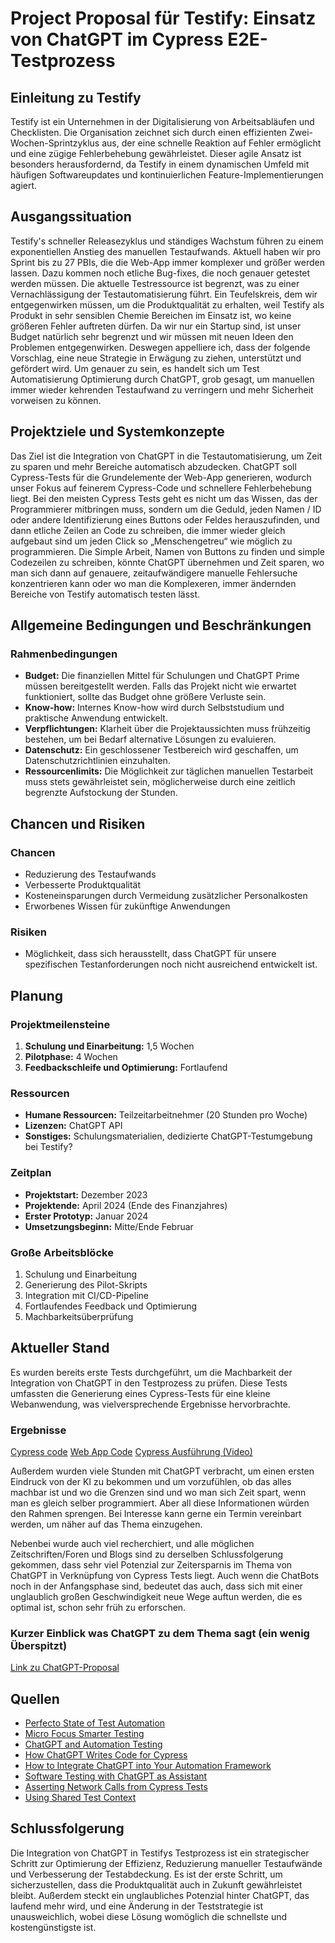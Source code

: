 # Project Proposal für Testify: Einsatz von ChatGPT im Cypress E2E-Testprozess

## Einleitung zu Testify
Testify ist ein Unternehmen in der Digitalisierung von Arbeitsabläufen und Checklisten. Die Organisation zeichnet sich durch einen effizienten Zwei-Wochen-Sprintzyklus aus, der eine schnelle Reaktion auf Fehler ermöglicht und eine zügige Fehlerbehebung gewährleistet. Dieser agile Ansatz ist besonders herausfordernd, da Testify in einem dynamischen Umfeld mit häufigen Softwareupdates und kontinuierlichen Feature-Implementierungen agiert.

## Ausgangssituation
Testify's schneller Releasezyklus und ständiges Wachstum führen zu einem exponentiellen Anstieg des manuellen Testaufwands. Aktuell haben wir pro Sprint bis zu 27 PBIs, die die Web-App immer komplexer und größer werden lassen. Dazu kommen noch etliche Bug-fixes, die noch genauer getestet werden müssen. Die aktuelle Testressource ist begrenzt, was zu einer Vernachlässigung der Testautomatisierung führt. Ein Teufelskreis, dem wir entgegenwirken müssen, um die Produktqualität zu erhalten, weil Testify als Produkt in sehr sensiblen Chemie Bereichen im Einsatz ist, wo keine größeren Fehler auftreten dürfen. Da wir nur ein Startup sind, ist unser Budget natürlich sehr begrenzt und wir müssen mit neuen Ideen den Problemen entgegenwirken. Deswegen appelliere ich, dass der folgende Vorschlag, eine neue Strategie in Erwägung zu ziehen, unterstützt und gefördert wird. Um genauer zu sein, es handelt sich um Test Automatisierung Optimierung durch ChatGPT, grob gesagt, um manuellen immer wieder kehrenden Testaufwand zu verringern und mehr Sicherheit vorweisen zu können.

## Projektziele und Systemkonzepte
Das Ziel ist die Integration von ChatGPT in die Testautomatisierung, um Zeit zu sparen und mehr Bereiche automatisch abzudecken. ChatGPT soll Cypress-Tests für die Grundelemente der Web-App generieren, wodurch unser Fokus auf feinerem Cypress-Code und schnellere Fehlerbehebung liegt. Bei den meisten Cypress Tests geht es nicht um das Wissen, das der Programmierer mitbringen muss, sondern um die Geduld, jeden Namen / ID oder andere Identifizierung eines Buttons oder Feldes herauszufinden, und dann etliche Zeilen an Code zu schreiben, die immer wieder gleich aufgebaut sind um jeden Click so „Menschengetreu“ wie möglich zu programmieren. Die Simple Arbeit, Namen von Buttons zu finden und simple Codezeilen zu schreiben, könnte ChatGPT übernehmen und Zeit sparen, wo man sich dann auf genauere, zeitaufwändigere manuelle Fehlersuche konzentrieren kann oder wo man die Komplexeren, immer ändernden Bereiche von Testify automatisch testen lässt.

## Allgemeine Bedingungen und Beschränkungen
### Rahmenbedingungen
- **Budget:** Die finanziellen Mittel für Schulungen und ChatGPT Prime müssen bereitgestellt werden. Falls das Projekt nicht wie erwartet funktioniert, sollte das Budget ohne größere Verluste sein.
- **Know-how:** Internes Know-how wird durch Selbststudium und praktische Anwendung entwickelt.
- **Verpflichtungen:** Klarheit über die Projektaussichten muss frühzeitig bestehen, um bei Bedarf alternative Lösungen zu evaluieren.
- **Datenschutz:** Ein geschlossener Testbereich wird geschaffen, um Datenschutzrichtlinien einzuhalten.
- **Ressourcenlimits:** Die Möglichkeit zur täglichen manuellen Testarbeit muss stets gewährleistet sein, möglicherweise durch eine zeitlich begrenzte Aufstockung der Stunden.

## Chancen und Risiken
### Chancen
- Reduzierung des Testaufwands
- Verbesserte Produktqualität
- Kosteneinsparungen durch Vermeidung zusätzlicher Personalkosten
- Erworbenes Wissen für zukünftige Anwendungen

### Risiken
- Möglichkeit, dass sich herausstellt, dass ChatGPT für unsere spezifischen Testanforderungen noch nicht ausreichend entwickelt ist.

## Planung
### Projektmeilensteine
1. **Schulung und Einarbeitung:** 1,5 Wochen
2. **Pilotphase:** 4 Wochen
3. **Feedbackschleife und Optimierung:** Fortlaufend

### Ressourcen
- **Humane Ressourcen:** Teilzeitarbeitnehmer (20 Stunden pro Woche)
- **Lizenzen:** ChatGPT API
- **Sonstiges:** Schulungsmaterialien, dedizierte ChatGPT-Testumgebung bei Testify?

### Zeitplan
- **Projektstart:** Dezember 2023
- **Projektende:** April 2024 (Ende des Finanzjahres)
- **Erster Prototyp:** Januar 2024
- **Umsetzungsbeginn:** Mitte/Ende Februar

### Große Arbeitsblöcke
1. Schulung und Einarbeitung
2. Generierung des Pilot-Skripts
3. Integration mit CI/CD-Pipeline
4. Fortlaufendes Feedback und Optimierung
5. Machbarkeitsüberprüfung

## Aktueller Stand
Es wurden bereits erste Tests durchgeführt, um die Machbarkeit der Integration von ChatGPT in den Testprozess zu prüfen. Diese Tests umfassten die Generierung eines Cypress-Tests für eine kleine Webanwendung, was vielversprechende Ergebnisse hervorbrachte.

### Ergebnisse
[Cypress code](chat_GPT_For_Cypress_Codes/cypress_code.js)
[Web App Code](chat_GPT_For_Cypress_Codes/Testify2.0.html)
[Cypress Ausführung (Video)](chat_GPT_For_Cypress_Codes/Video_cypress.mp4)


Außerdem wurden viele Stunden mit ChatGPT verbracht, um einen ersten Eindruck von der KI zu bekommen und um vorzufühlen, ob das alles machbar ist und wo die Grenzen sind und wo man sich Zeit spart, wenn man es gleich selber programmiert. Aber all diese Informationen würden den Rahmen sprengen. Bei Interesse kann gerne ein Termin vereinbart werden, um näher auf das Thema einzugehen.

Nebenbei wurde auch viel recherchiert, und alle möglichen Zeitschriften/Foren und Blogs sind zu derselben Schlussfolgerung gekommen, dass sehr viel Potenzial zur Zeitersparnis im Thema von ChatGPT in Verknüpfung von Cypress Tests liegt. Auch wenn die ChatBots noch in der Anfangsphase sind, bedeutet das auch, dass sich mit einer unglaublich großen Geschwindigkeit neue Wege auftun werden, die es optimal ist, schon sehr früh zu erforschen.

### Kurzer Einblick was ChatGPT zu dem Thema sagt (ein wenig Überspitzt)
[Link zu ChatGPT-Proposal](chat_GPT_For_Cypress_Codes/ChatGPT_Proposal.md)

## Quellen
- [Perfecto State of Test Automation](https://www.perfecto.io/sites/default/files/pdfs/ebook-perfecto-state-test-automation-23.pdf)
- [Micro Focus Smarter Testing](https://www.microfocus.com/en-us/smarter-testing?utm_source=google&utm_medium=cpctx&utm_campaign=7018e000000DYKMAA4&gad_source=1&gclid=Cj0KCQiAmNeqBhD4ARIsADsYfTewMyayGzkCRtjwUxAooiXdsv1S1chi9s074z4sOVYl439yjyMzGzsaAu-oEALw_wcB)
- [ChatGPT and Automation Testing](https://blog.kms-solutions.asia/chat-gpt-and-automation-testing)
- [How ChatGPT Writes Code for Cypress](https://dzone.com/articles/how-chatgpt-writes-code-for-automation-tool-cypres)
- [How to Integrate ChatGPT into Your Automation Framework](https://kailash-pathak.medium.com/how-chatgpt-generate-code-for-automation-tool-cypress-79859f499a1e)
- [Software Testing with ChatGPT as Assistant](https://pirasanth.com/blog/how-to-integrate-chatgpt-into-your-automation-framework)
- [Asserting Network Calls from Cypress Tests](https://www.heise.de/hintergrund/Software-Testing-mit-ChatGPT-als-Assistent-9351842.html)
- [Using Shared Test Context](https://www.cypress.io/blog/2019/12/23/asserting-network-calls-from-cypress-tests)

## Schlussfolgerung
Die Integration von ChatGPT in Testifys Testprozess ist ein strategischer Schritt zur Optimierung der Effizienz, Reduzierung manueller Testaufwände und Verbesserung der Testabdeckung. Es ist der erste Schritt, um sicherzustellen, dass die Produktqualität auch in Zukunft gewährleistet bleibt. Außerdem steckt ein unglaubliches Potenzial hinter ChatGPT, das laufend mehr wird, und eine Änderung in der Teststrategie ist unausweichlich, wobei diese Lösung womöglich die schnellste und kostengünstigste ist.
